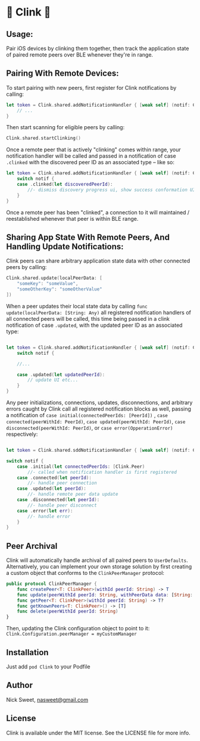 # :beers: Clink :beers:

## Usage:

Pair iOS devices by clinking them together, then track the application state of paired remote peers over BLE whenever they're in range.

## Pairing With Remote Devices:

To start pairing with new peers, first register for Clink notifications by calling:

```swift
let token = Clink.shared.addNotificationHandler { [weak self] (notif: Clink.Notification) in
    // ...
}
```

Then start scanning for eligible peers by calling:

```swift
Clink.shared.startClinking()
```

Once a remote peer that is actively "clinking" comes within range, your notification handler will be called
and passed in a notification of case `.clinked` with the discovered peer ID as an associated type – like so:

```swift
let token = Clink.shared.addNotificationHandler { [weak self] (notif: Clink.Notification) in
    switch notif {
    case .clinked(let discoveredPeerId):
        //- dismiss discovery progress ui, show success conformation UI
    }
}
```

Once a remote peer has been "clinked",  a connection to it will maintained / reestablished whenever that peer is within BLE range.

## Sharing App State With Remote Peers, And Handling Update Notifications:

Clink peers can share arbitrary application state data with other connected peers by calling:

```swift
Clink.shared.update(localPeerData: [
    "someKey": "someValue",
    "someOtherKey": "someOtherValue"
])

```

When a peer updates their local state data by calling `func update(localPeerData: [String: Any)`
all registered notification handlers of all connected peers will be called, this time being passed in a clink
notification of case `.updated`, with the updated peer ID as an associated type:

```swift

let token = Clink.shared.addNotificationHandler { [weak self] (notif: Clink.Notification) in
    switch notif {

    //...

    case .updated(let updatedPeerId):
        // update UI etc...
    }
}
```

Any  peer initializations, connections, updates, disconnections, and arbitrary errors
caught by Clink call all registered notification blocks as well,  passing a notification of
`case initial(connectedPeerIds: [PeerId])` ,
`case connected(peerWithId: PeerId)`,
`case updated(peerWithId: PeerId)`,
`case disconnected(peerWithId: PeerId)`,
or
`case error(OpperationError)`
respectively:

```swift

let token = Clink.shared.sddNotificationHandler { [weak self] (notif: Clink.Notification) in

switch notif {
    case .initial(let connectedPeerIds: [Clink.Peer)
        //- called when notification handler is first registered
    case .connected(let peerId):
        //- handle peer connection
    case .updated(let peerId):
        //- handle remote peer data update
    case .disconnected(let peerId):
        //- handle peer disconnect
    case .error(let err):
        //- handle error
    }
}

```

## Peer Archival

Clink will automatically handle archival of all paired peers to `UserDefaults`. Alternatively, you can implement your
own storage solution by first creating a custom object that conforms to the `ClinkPeerManager` protocol:

```swift
public protocol ClinkPeerManager {
    func createPeer<T: ClinkPeer>(withId peerId: String) -> T
    func update(peerWithId peerId: String, withPeerData data: [String: Any])
    func getPeer<T: ClinkPeer>(withId peerId: String) -> T?
    func getKnownPeers<T: ClinkPeer>() -> [T]
    func delete(peerWithId peerId: String)
}

```
Then, updating the Clink configuration object to point to it: `Clink.Configuration.peerManager = myCustomManager`

## Installation

Just add `pod Clink` to your Podfile

## Author

Nick Sweet, nasweet@gmail.com

## License

Clink is available under the MIT license. See the LICENSE file for more info.


